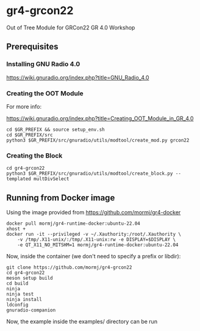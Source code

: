# gr4-grcon22

Out of Tree Module for GRCon22 GR 4.0 Workshop

## Prerequisites

### Installing GNU Radio 4.0

https://wiki.gnuradio.org/index.php?title=GNU_Radio_4.0

### Creating the OOT Module

For more info: 

https://wiki.gnuradio.org/index.php?title=Creating_OOT_Module_in_GR_4.0

```
cd $GR_PREFIX && source setup_env.sh
cd $GR_PREFIX/src
python3 $GR_PREFIX/src/gnuradio/utils/modtool/create_mod.py grcon22
```
### Creating the Block

```
cd gr4-grcon22
python3 $GR_PREFIX/src/gnuradio/utils/modtool/create_block.py --templated multDivSelect
```

## Running from Docker image
Using the image provided from https://github.com/mormj/gr4-docker

```
docker pull mormj/gr4-runtime-docker:ubuntu-22.04
xhost +
docker run -it --privileged -v ~/.Xauthority:/root/.Xauthority \
    -v /tmp/.X11-unix/:/tmp/.X11-unix:rw -e DISPLAY=$DISPLAY \
    -e QT_X11_NO_MITSHM=1 mormj/gr4-runtime-docker:ubuntu-22.04
```
Now, inside the container (we don't need to specify a prefix or libdir):
```
git clone https://github.com/mormj/gr4-grcon22
cd gr4-grcon22
meson setup build
cd build
ninja
ninja test
ninja install
ldconfig
gnuradio-companion
```

Now, the example inside the examples/ directory can be run
